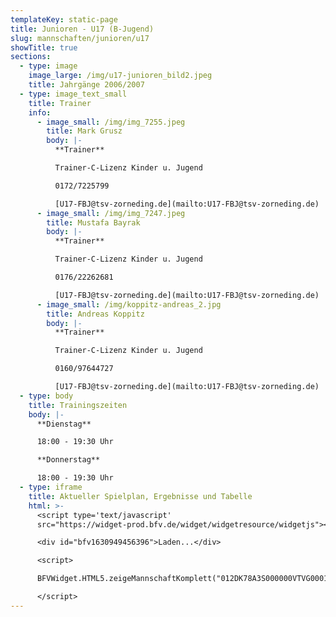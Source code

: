 ```yaml
---
templateKey: static-page
title: Junioren - U17 (B-Jugend)
slug: mannschaften/junioren/u17
showTitle: true
sections:
  - type: image
    image_large: /img/u17-junioren_bild2.jpeg
    title: Jahrgänge 2006/2007
  - type: image_text_small
    title: Trainer
    info:
      - image_small: /img/img_7255.jpeg
        title: Mark Grusz
        body: |-
          **Trainer**

          Trainer-C-Lizenz Kinder u. Jugend

          0172/7225799

          [U17-FBJ@tsv-zorneding.de](mailto:U17-FBJ@tsv-zorneding.de)
      - image_small: /img/img_7247.jpeg
        title: Mustafa Bayrak
        body: |-
          **Trainer**

          Trainer-C-Lizenz Kinder u. Jugend

          0176/22262681

          [U17-FBJ@tsv-zorneding.de](mailto:U17-FBJ@tsv-zorneding.de)
      - image_small: /img/koppitz-andreas_2.jpg
        title: Andreas Koppitz
        body: |-
          **Trainer**

          Trainer-C-Lizenz Kinder u. Jugend

          0160/97644727

          [U17-FBJ@tsv-zorneding.de](mailto:U17-FBJ@tsv-zorneding.de)
  - type: body
    title: Trainingszeiten
    body: |-
      **Dienstag**

      18:00 - 19:30 Uhr

      **Donnerstag**

      18:00 - 19:30 Uhr
  - type: iframe
    title: Aktueller Spielplan, Ergebnisse und Tabelle
    html: >-
      <script type='text/javascript'
      src="https://widget-prod.bfv.de/widget/widgetresource/widgetjs"></script>

      <div id="bfv1630949456396">Laden...</div>

      <script>

      BFVWidget.HTML5.zeigeMannschaftKomplett("012DK78A3S000000VTVG0001VU5LEIAC", "bfv1630949456396", { height: "800", width: "350", selectedTab:BFVWidget.HTML5.mannschaftTabs.spiele, colorResults: "undefined" , colorNav: "undefined" , colorClubName : "undefined" , backgroundNav: "undefined"});

      </script>
---
```

